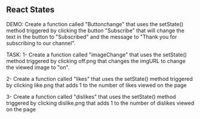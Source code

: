 React States
------------

DEMO:
Create a function called "Buttonchange" that uses the setState() method triggered by clicking the button "Subscribe" that will change the text in the button to "Subscribed" and the message to "Thank you for subscribing to our channel".


TASK:
1- Create a function called "imageChange" that uses the setState() method triggered by clicking off.png that changes the imgURL to change the viewed image to "on".

2- Create a function called "likes" that uses the setState() method triggered by clicking like.png that adds 1 to the number of likes viewed on the page

3- Create a function called "dislikes" that uses the setState() method triggered by clicking dislike.png that adds 1 to the number of dislikes viewed on the page

